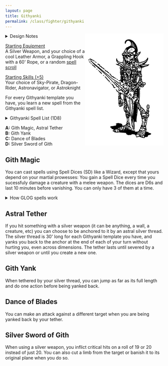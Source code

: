 ```yaml
---
layout: page
title: Githyanki
permalink: /class/fighter/githyanki
---
```


<img align="right" width=250px src="/images/githyanki.jpg" alt="Russ Nicholson in the DnD Fiend Folio">

<details markdown="1">
<summary>Design Notes</summary> 
*Githyankis are one of the few original cool things from DnD. For me, they are loved for two iconic features: they defined the trope of the figther-mage, and they are astral pirates that cut the silver threads that bind astral travelers to their physical body. I also tumbled on a yank pun along the way. The result is a wacky hyper-agressive and hyper-mobile class that bounces around everything. The illustration is by Russ Nicholson. — SaltyGoo*
</details>

<ins>Starting Equipment</ins><br>
A Silver Weapon, and your choice of a cool Leather Armor, a Grappling Hook with a 60' Rope, or a random [spell scroll](https://saltygoo.github.io/list/spells)

<ins>Starting Skills (+5)</ins><br>
Your choice of Sky-Pirate, Dragon-Rider, Astronavigator, or Astroknight

For every Githyanki template you have, you learn a new spell from the Githyanki spell list.

<details markdown="1">
<summary>Githyanki Spell List (1D8)</summary> 
1.  [Alter Gravity](https://saltygoo.github.io/2020/11/13/alter-gravity/)
1.  [Principle of Cutting](https://saltygoo.github.io/2020/11/13/principle-of-cutting/)
1.  [Telekinetic Burst](https://saltygoo.github.io/2020/11/13/telekinetic-burst/)
1.  [Teleportation](https://saltygoo.github.io/2020/11/13/teleportation/)
1.  [Hekaphage](https://saltygoo.github.io/2020/11/13/hekaphage/)
1.  [Silence](https://saltygoo.github.io/2020/11/13/silence/)
1.  [Against Prying Eyes](https://saltygoo.github.io/2020/11/13/against-prying-eyes/)
1.  [Reality Shift](https://saltygoo.github.io/2020/11/13/reality-shift/)
</details>

**A:** Gith Magic, Astral Tether<br>
**B:** Gith Yank<br>
**C:** Dance of Blades<br>
**D:** Silver Sword of Gith<br>

## Gith Magic
You can cast spells using Spell Dices (SD) like a Wizard, except that yours depend on your martial prowesses: You gain a Spell Dice every time you sucessfuly damage a creature with a melee weapon. The dices are D6s and last 10 minutes before vanishing. You can only have 3 of them at a time.

<details markdown="1">
<summary>How GLOG spells work</summary> 
<ins>Casting a Spell</ins><br>
Whenever you cast a spell, you choose how many SD to invest into it. The result of the spell depends on the number of [dice] and their [sum]. You can’t cast without SD.

Every time you roll doubles you get closer to *Catastrophe*.

<ins>Catastrophe</ins><br>
Every time you roll doubles you gain 1 *Doom Point*. Roll a D20. If you roll equal or below your doom score, you trigger a catastrophe. In the case of a Githyanki, the catastrophe takes the shape of a piercing light shining on you from a portal, burning your astral tether and dragging you inside a Mind Flayer nautiloid ship where you are sure to be experimented upon.
</details>

## Astral Tether
If you hit something with a silver weapon (it can be anything, a wall, a creature, etc) you can choose to be anchored to it by an astral silver thread. The silver thread is 30' long for each Githyanki template you have, and yanks you back to the anchor at the end of each of your turn without hurting you, even across dimensions. The tether lasts until severed by a silver weapon or until you create a new one.

## Gith Yank
When tethered by your silver thread, you can jump as far as its full length and do one action before being yanked back.

## Dance of Blades
You can make an attack against a different target when you are being yanked back by your tether.

## Silver Sword of Gith
When using a silver weapon, you inflict critical hits on a roll of 19 or 20 instead of just 20. You can also cut a limb from the target or banish it to its original plane when you do so.
